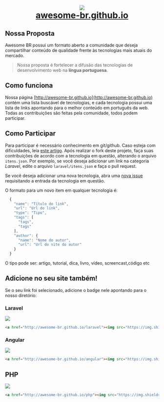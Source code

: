 
<h1 align="center">
<img src="https://avatars2.githubusercontent.com/u/15239593?v=3&s=100"/>
<br/>
<a href="http://awesome-br.github.io" target="_blank">awesome-br.github.io</a>
</h1>

## Nossa Proposta

Awesome BR possui um formato aberto a comunidade que deseja compartilhar conteúdo de qualidade frente às tecnologias mais atuais do mercado. 

>Nossa proposta é fortelecer a difusão das tecnologias de desenvolvimento web na **língua portuguesa**. 


## Como funciona

Nossa página [http://awesome-br.github.io](http://awesome-br.github.io) contém uma lista buscável de tecnologias, e cada tecnologia possui uma lista de links apontando para o melhor conteúdo em português da web. Todas as contribuições são feitas pela comunidade, todos podem participar. 

## Como Participar

Para participar é necessário conhecimento em git/github. Caso esteja com dificuldades, leia [este artigo](http://tableless.com.br/tudo-que-voce-queria-saber-sobre-git-e-github-mas-tinha-vergonha-de-perguntar/). Após realizar o fork deste projeto, faça suas contribuições de acordo com a tecnologia em questão, alterando o arquivo `itens.json`. Por exemplo, se você deseja adicionar um link na categoria *Laravel*, edite o arquivo `laravel/itens.json` e faça o pull request. 

Se você deseja adicionar uma nova tecnologia, abra uma [nova issue](https://github.com/awesome-br/awesome-br.github.io/issues/new) requisitando a entrada da tecnologia em questão.

O formato para um novo item em qualquer tecnologia é:

```javascript
  {
    "name": "Título do link",
    "url": "Url do link",
    "type": "Tipo",
    "tags": [
      "tags",
      "tags"
    ],
    "author": {
      "name": "Nome do autor",
      "url": "Url do site do autor"
    }
  }
``` 
O tipo pode ser: artigo, tutorial, dica, livro, vídeo, screencast,código etc


## Adicione no seu site também!

Se o seu link foi selecionado, adicione o badge nele apontando para o nosso diretório:

### Laravel
![](https://img.shields.io/badge/awesome--br.github.io-laravel-orange.svg) 
```html
<a href="http://awesome-br.github.io/laravel"><img src="https://img.shields.io/badge/awesome--br.github.io-laravel-orange.svg"/></a>
```

### Angular
![](https://img.shields.io/badge/awesome--br.github.io-angular-red.svg) 
```html
<a href="http://awesome-br.github.io/angular"><img src="https://img.shields.io/badge/awesome--br.github.io-angular-red.svg"/></a>
```

## PHP
![](https://img.shields.io/badge/awesome--br.github.io-php-blue.svg) 
```html
<a href="http://awesome-br.github.io/php"><img src="https://img.shields.io/badge/awesome--br.github.io-php-blue.svg"/></a>
```





